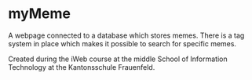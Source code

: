 # myMeme
A webpage connected to a database which stores memes. There is a tag system in place which makes it possible to search for specific memes. 

Created during the iWeb course at the middle School of Information Technology at the Kantonsschule Frauenfeld. 
